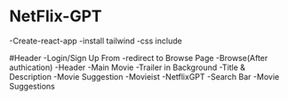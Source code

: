 
# NetFlix-GPT

-Create-react-app
-install tailwind
-css include


#Header
-Login/Sign Up From
-redirect to Browse Page
-Browse(After authication)
    -Header
    -Main Movie
        -Trailer in Background
        -Title & Description
        -Movie Suggestion
            -Movieist
-NetflixGPT
    -Search Bar
    -Movie Suggestions
    